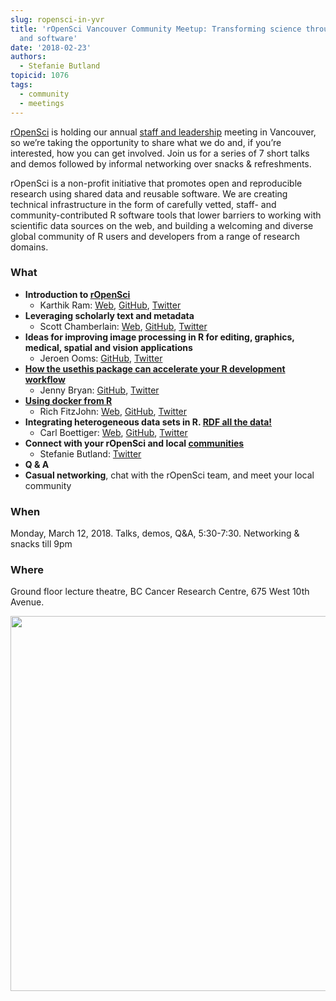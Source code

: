 ```yaml
---
slug: ropensci-in-yvr
title: 'rOpenSci Vancouver Community Meetup: Transforming science through open data
  and software'
date: '2018-02-23'
authors:
  - Stefanie Butland
topicid: 1076
tags:
  - community
  - meetings
---
```

[rOpenSci](/) is holding our annual [staff and leadership](/about/#team) meeting in Vancouver, so we’re taking the opportunity to share what we do and, if you’re interested, how you can get involved. Join us for a series of 7 short talks and demos followed by informal networking over snacks & refreshments.

rOpenSci is a non-profit initiative that promotes open and reproducible research using shared data and reusable software. We are creating technical infrastructure in the form of carefully vetted, staff- and community-contributed R software tools that lower barriers to working with scientific data sources on the web, and building a welcoming and diverse global community of R users and developers from a range of research domains.

### What
- **Introduction to [rOpenSci](/)**
  - Karthik Ram: [Web](https://inundata.org/), [GitHub](https://github.com/karthik), [Twitter](https://Twitter.com/_inundata)
- **Leveraging scholarly text and metadata**
  - Scott Chamberlain: [Web](https://scottchamberlain.info/), [GitHub](https://github.com/sckott), [Twitter](https://Twitter.com/sckottie)
- **Ideas for improving image processing in R for editing, graphics, medical, spatial and vision applications**
  - Jeroen Ooms: [GitHub](https://github.com/jeroen), [Twitter](https://Twitter.com/opencpu)
- **[How the usethis package can accelerate your R development workflow](https://usethis.r-lib.org)**
  - Jenny Bryan: [GitHub](https://github.com/jennybc), [Twitter](https://Twitter.com/JennyBryan)
- **[Using docker from R](https://richfitz.github.io/stevedore/)**
  - Rich FitzJohn: [Web](https://richfitz.github.io/), [GitHub](https://github.com/richfitz), [Twitter](https://Twitter.com/rgfitzjohn)
- **Integrating heterogeneous data sets in R. [RDF all the data!](https://ropensci.github.io/rdflib/articles/rdf_intro.html)**
  - Carl Boettiger: [Web](https://www.carlboettiger.info/), [GitHub](https://github.com/cboettig), [Twitter](https://Twitter.com/cboettig)
- **Connect with your rOpenSci and local [communities](/community/)**
  - Stefanie Butland: [Twitter](https://Twitter.com/StefanieButland)
- **Q & A**
- **Casual networking**, chat with the rOpenSci team, and meet your local community

### When

Monday, March 12, 2018. Talks, demos, Q&A, 5:30-7:30. Networking & snacks till 9pm

### Where
Ground floor lecture theatre, BC Cancer Research Centre, 675 West 10th Avenue.

<div><a href="https://goo.gl/maps/DV8BNvxT8Ay"><img src="/img/blog-images/2018-02-23-ropensci-in-yvr/map_ropensci_yvr.png" width="600"/></a></div>
